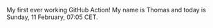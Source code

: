My first ever working GitHub Action!
My name is Thomas and today is Sunday, 11 February, 07:05 CET. 
